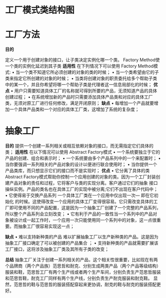 
# 工厂模式类结构图


# 工厂方法

 **目的**
 
  定义一个用于创建对象的接口，让子类决定实例化哪一个类。 Factory Method使一个类的实例化延迟到其子类
 **适用性**
  在下列情况下可以使用 Factory Method模式:
  • 当一个类不知道它所必须创建的对象的类的时候；
  • 当一个类希望由它的子类来指定它所创建的对象的时候；
  • 当类将创建对象的职责委托给多个帮助子类中的某一个，并且你希望将哪一个帮助子类是代理者这一信息局部化的时候；
**优点**
  • 用户只需要知道具体工厂的名称就可得到所要的产品，无须知道产品的具体创建过程；
  • 在系统增加新的产品时只需要添加具体产品类和对应的具体工厂类，无须对原工厂进行任何修改，满足开闭原则；
**缺点**
  • 每增加一个产品就要增加一个具体产品类和一个对应的具体工厂类，这增加了系统的复杂度；

# 抽象工厂
 **目的**
  提供一个创建一系列相关或相互依赖对象的接口，而无需指定它们具体的类；
 **适用性**
  在以下情况可以使用 Abstract Factory模式
  • 一个系统要独立于它的产品的创建、组合和表示时；
  • 一个系统要由多个产品系列中的一个来配置时；
  • 当你要强调一系列相关的产品对象的设计以便进行联合使用时；
  • 当你提供一个产品类库，而只想显示它们的接口而不是实现时；
**优点**
  • 它分离了具体的类 Abstract Factory模式帮助你控制一个应用创建的对象的类。因为一个工厂封装创建产品对象的责任和过程，它将客户与类的实现分离。客户通过它们的抽象 接口操纵实例。产品的类名也在具体工厂的实现中被分离;它们不出现在客户代码中；
  • 它使得易于交换产品系列 一个具体工厂类在一个应用中仅出现一次— 即在它初始化 的时候。这使得改变一个应用的具体工厂变得很容易。它只需改变具体的工厂即可使用不同的产品配置，这是因为一个抽象工厂创建了一个完整的产品系列，所以整个产品系列会立刻改变；
  • 它有利于产品的一致性当一个系列中的产品对象被设计成一起工作时，一个应用一次只能使用同一个系列中的对象，这一点很重要。而抽象工厂很容易实现这一点；

**缺点**
  • 难以支持新种类的产品 难以扩展抽象工厂以生产新种类的产品。这是因为抽象工厂接口确定了可以被创建的产品集合 ；
  • 支持新种类的产品就需要扩展该工厂接口，这将涉及抽象工厂类及其所有子类的改变；
  
  **总结**
    抽象工厂关注于创建一系列相关的产品，这个相关性很重要，比如现在有两个品牌商（两个产品族）范思哲和耐克、分别生成两类产品（两个产品等级结构）服装和鞋，范思哲工厂有两个生产线或者两个生产车间，分别负责生产范思哲服装和范思哲鞋，耐克工厂同样有两个生产线，分别负责生产耐克服装和耐克鞋。
    显然，范思哲的鞋与范思哲的服装搭配穿起来更协调，耐克的鞋与耐克的服装搭配更好。
    
    

